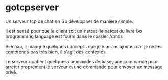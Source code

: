 # gotcpserver
Un serveur tcp de chat en Go développer de manière simple.

Il est pensé pour que le client soit un netcat (le netcat du livre Go programming language est fourni dans le cossier /cmd).

Bien sur, il manque quelques concepts que je n'ai pas ajoutés car je ne les comprends pas très bien, il s'agit des contextes.

Le serveur contient quelques commandes de base, une commande pour arreter proprement le serveur et une commande pour envoyer un message privé.
